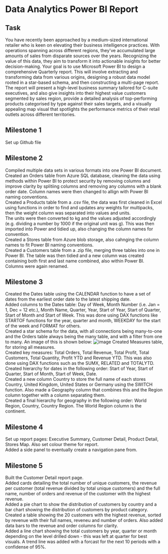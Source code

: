 # Data Analytics Power BI Report
## Task
You have recently been approached by a medium-sized international retailer who is keen on elevating their business intelligence practices. 
With operations spanning across different regions, they've accumulated large amounts of sales from disparate sources over the years.
Recognizing the value of this data, they aim to transform it into actionable insights for better decision-making. 
Your goal is to use Microsoft Power BI to design a comprehensive Quarterly report. 
This will involve extracting and transforming data from various origins, designing a robust data model rooted in a star-based schema, and then constructing a multi-page 
report.
The report will present a high-level business summary tailored for C-suite executives, and also give insights into their highest value customers segmented by sales 
region, provide a detailed analysis of top-performing products categorised by type against their sales targets, and a visually appealing map visual that spotlights the 
performance metrics of their retail outlets across different territories.

## Milestone 1
Set up Github file

## Milestone 2
Compiled multiple data sets in various formats into one Power BI document.     
Created an Orders table from Azure SQL database, cleaning the data using methods within Power BI to protect security by removing columns and improve clarity by splitiing 
columns and removing any columns with a blank order date. Column names were then changed to allign with Power BI naming conventions.    
Created a Products table from a .csv file, the data was first cleaned in Excel using functions in order to find and updates any weights for multipacks, then the weight 
column was separated into values and units.     
The units were then converted to kg and the values adjusted accordingly (e.g. dividing a number by 1000 if the original unit was g). This was then imported into Power and 
tidied up, also changing the column names for convention.     
Created a Stores table from Azure blob storage, also cahnging the column names to fit Power BI naming conventions.     
Created a Customers table from a .zip file, merging three tables into one in Power BI. The table was then tidied and a new column was created containing both first and last 
name combined, also within Power BI. Columns were again renamed.

## Milestone 3
Created the Dates table using the CALENDAR function to have a set of dates from the earliest order date to the latest shipping date.    
Added columns to the Dates table: Day of Week, Month Number (i.e. Jan = 1, Dec = 12 etc.), Month Name, Quarter, Year, Start of Year, Start of Quarter, Start of Month and 
Start of Week. This was done using DAX functions like STARTOF functions for the year, quarter and month, WEEKDAY for the start of the week and FORMAT for others.     
Created a star schema for the data, with all connections being many-to-one and the Orders table always being the many table, and with a filter from one to many. An image 
of this is shown below:
![image](https://github.com/mfmealing/data-analytics-power-bi-report707/assets/148961337/74443870-dfa1-4dfb-b7d7-fdc91907d3ce)
Created Measures table, for storing all measures.    
Created key measures: Total Orders, Total Revenue, Total Profit, Total Customers, Total Quantity, Profit YTD and Revenue YTD. This was also done using DAX functions such as
the SUMX, RELATED and TOTALYTD.    
Created hierarchy for dates in the following order: Start of Year, Start of Quarter, Start of Month, Start of Week, Date.   
Created a new column Country to store the full name of each stores Country, United Kingdom, United States or Germany using the SWITCH function. Also made a Geography column
that combines this and the Region column together with a column separating them.      
Created a final hierarchy for geography in the following order: World Region, Country, Country Region. The World Region column is the continent.

## Milestone 4
Set up report pages: Executive Summary, Customer Detail, Product Detail, Stores Map. Also set colour theme for report.    
Added a side panel to eventually create a navigation pane from.

## Milestone 5
Built the Customer Detail report page.      
Added cards detailing the total number of unique customers, the revenue per customer (total revenue divided by total unique customers) and the full name, number of orders and 
revenue of the customer with the highest revenue.     
Added a pie chart to show the distribution of customers by country and a bar chart showing the distribution of customers by product category.    
Created a table showing the 20 customers with the highest revenue, sorted by revenue with their full names, reveneu and number of orders. Also added data bars to the revenue
and order columns for clarity.    
Added a line chart showing the total customers by year, quarter or month depending on the level drilled down - this was left at quarter for best visuals. A trend line was 
added with a forcast for the next 10 periods with a confidense of 95%.
